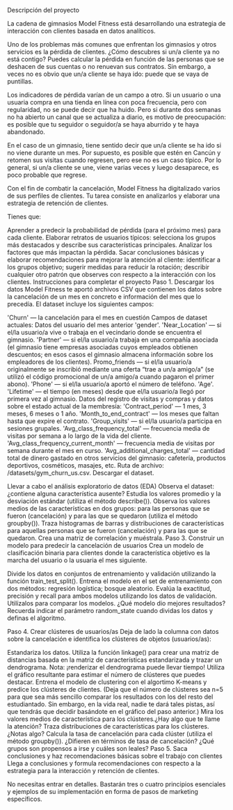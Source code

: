 Descripción del proyecto

La cadena de gimnasios Model Fitness está desarrollando una estrategia de interacción con clientes basada en datos analíticos.

Uno de los problemas más comunes que enfrentan los gimnasios y otros servicios es la pérdida de clientes. ¿Cómo descubres si un/a cliente ya no está contigo? Puedes calcular la pérdida en función de las personas que se deshacen de sus cuentas o no renuevan sus contratos. Sin embargo, a veces no es obvio que un/a cliente se haya ido: puede que se vaya de puntillas.

Los indicadores de pérdida varían de un campo a otro. Si un usuario o una usuaria compra en una tienda en línea con poca frecuencia, pero con regularidad, no se puede decir que ha huido. Pero si durante dos semanas no ha abierto un canal que se actualiza a diario, es motivo de preocupación: es posible que tu seguidor o seguidor/a se haya aburrido y te haya abandonado.

En el caso de un gimnasio, tiene sentido decir que un/a cliente se ha ido si no viene durante un mes. Por supuesto, es posible que estén en Cancún y retomen sus visitas cuando regresen, pero ese no es un caso típico. Por lo general, si un/a cliente se une, viene varias veces y luego desaparece, es poco probable que regrese.

Con el fin de combatir la cancelación, Model Fitness ha digitalizado varios de sus perfiles de clientes. Tu tarea consiste en analizarlos y elaborar una estrategia de retención de clientes.

Tienes que:

Aprender a predecir la probabilidad de pérdida (para el próximo mes) para cada cliente.
Elaborar retratos de usuarios típicos: selecciona los grupos más destacados y describe sus características principales.
Analizar los factores que más impactan la pérdida.
Sacar conclusiones básicas y elaborar recomendaciones para mejorar la atención al cliente:
identificar a los grupos objetivo;
sugerir medidas para reducir la rotación;
describir cualquier otro patrón que observes con respecto a la interacción con los clientes.
Instrucciones para completar el proyecto
Paso 1. Descargar los datos
Model Fitness te aportó archivos CSV que contienen los datos sobre la cancelación de un mes en concreto e información del mes que lo precedía. El dataset incluye los siguientes campos:

'Churn' — la cancelación para el mes en cuestión
Campos de dataset actuales:
Datos del usuario del mes anterior
'gender'.
'Near_Location' — si el/la usuario/a vive o trabaja en el vecindario donde se encuentra el gimnasio.
'Partner' — si el/la usuario/a trabaja en una compañía asociada (el gimnasio tiene empresas asociadas cuyos empleados obtienen descuentos; en esos casos el gimnasio almacena información sobre los empleadores de los clientes).
Promo_friends — si el/la usuario/a originalmente se inscribió mediante una oferta “trae a un/a amigo/a” (se utilizó el código promocional de un/a amigo/a cuando pagaron el primer abono).
'Phone' — si el/la usuario/a aportó el número de teléfono.
'Age'.
'Lifetime' — el tiempo (en meses) desde que el/la usuario/a llegó por primera vez al gimnasio.
Datos del registro de visitas y compras y datos sobre el estado actual de la membresía:
'Contract_period' — 1 mes, 3 meses, 6 meses o 1 año.
'Month_to_end_contract' — los meses que faltan hasta que expire el contrato.
'Group_visits' — si el/la usuario/a participa en sesiones grupales.
'Avg_class_frequency_total' — frecuencia media de visitas por semana a lo largo de la vida del cliente.
'Avg_class_frequency_current_month' — frecuencia media de visitas por semana durante el mes en curso.
'Avg_additional_charges_total' — cantidad total de dinero gastado en otros servicios del gimnasio: cafetería, productos deportivos, cosméticos, masajes, etc.
Ruta de archivo: /datasets/gym_churn_us.csv. Descargar el dataset. 

Llevar a cabo el análisis exploratorio de datos (EDA)
Observa el dataset: ¿contiene alguna característica ausente? Estudia los valores promedio y la desviación estándar (utiliza el método describe()).
Observa los valores medios de las características en dos grupos: para las personas que se fueron (cancelación) y para las que se quedaron (utiliza el método groupby()).
Traza histogramas de barras y distribuciones de características para aquellas personas que se fueron (cancelación) y para las que se quedaron.
Crea una matriz de correlación y muéstrala.
Paso 3. Construir un modelo para predecir la cancelación de usuarios
Crea un modelo de clasificación binaria para clientes donde la característica objetivo es la marcha del usuario o la usuaria el mes siguiente.

Divide los datos en conjuntos de entrenamiento y validación utilizando la función train_test_split().
Entrena el modelo en el set de entrenamiento con dos métodos:
regresión logística;
bosque aleatorio.
Evalúa la exactitud, precisión y recall para ambos modelos utilizando los datos de validación. Utilízalos para comparar los modelos. ¿Qué modelo dio mejores resultados?
Recuerda indicar el parámetro random_state cuando dividas los datos y definas el algoritmo. 

Paso 4. Crear clústeres de usuarios/as
Deja de lado la columna con datos sobre la cancelación e identifica los clústeres de objetos (usuarios/as):

Estandariza los datos.
Utiliza la función linkage() para crear una matriz de distancias basada en la matriz de características estandarizada y trazar un dendrograma. Nota: ¡renderizar el dendrograma puede llevar tiempo! Utiliza el gráfico resultante para estimar el número de clústeres que puedes destacar.
Entrena el modelo de clustering con el algortimo K-means y predice los clústeres de clientes. (Deja que el número de clústeres sea n=5 para que sea más sencillo comparar los resultados con los del resto del estudiantado. Sin embargo, en la vida real, nadie te dará tales pistas, así que tendrás que decidir basándote en el gráfico del paso anterior.)
Mira los valores medios de característica para los clústeres.¿Hay algo que te llame la atención?
Traza distribuciones de características para los clústeres. ¿Notas algo?
Calcula la tasa de cancelación para cada clúster (utiliza el método groupby()). ¿Difieren en términos de tasa de cancelación? ¿Qué grupos son propensos a irse y cuáles son leales?
Paso 5. Saca conclusiones y haz recomendaciones básicas sobre el trabajo con clientes
Llega a conclusiones y formula recomendaciones con respecto a la estrategia para la interacción y retención de clientes.

No necesitas entrar en detalles. Bastarán tres o cuatro principios esenciales y ejemplos de su implementación en forma de pasos de marketing específicos.